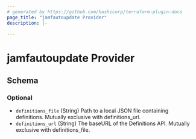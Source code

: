 ```yaml
---
# generated by https://github.com/hashicorp/terraform-plugin-docs
page_title: "jamfautoupdate Provider"
description: |-
  
---
```


# jamfautoupdate Provider





<!-- schema generated by tfplugindocs -->
## Schema

### Optional

- `definitions_file` (String) Path to a local JSON file containing definitions. Mutually exclusive with definitions_url.
- `definitions_url` (String) The baseURL of the Definitions API. Mutually exclusive with definitions_file.
